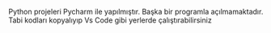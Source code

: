 Python projeleri Pycharm ile yapılmıştır. Başka bir programla açılmamaktadır. Tabi kodları kopyalıyıp Vs Code gibi yerlerde çalıştırabilirsiniz
